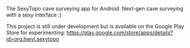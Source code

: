 The SexyTopo cave surveying app for Android. Next-gen cave surveying with a sexy interface :)

This project is still under development but is available on the Google Play Store for experimenting:
https://play.google.com/store/apps/details?id=org.hwyl.sexytopo